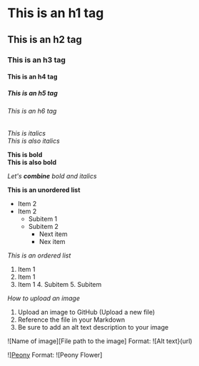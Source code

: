 # This is an h1 tag
## This is an h2 tag
### This is an h3 tag
#### This is an h4 tag
##### This is an h5 tag
###### This is an h6 tag

*This is italics* <br>
_This is also italics_

**This is bold**<br>
__This is also bold__

_Let's **combine** bold and italics_

**This is an unordered list**
* Item 2
* Item 2
  * Subitem 1
  * Subitem 2
    * Next item
    * Nex item

*This is an ordered list*   
1. Item 1
2. Item 1
3. Item 1
    4. Subitem
    5. Subitem

*How to upload an image*
1. Upload an image to GitHub (Upload a new file)
2. Reference the file in your Markdown
3. Be sure to add an alt text description to your image

![Name of image][File path to the image]
Format: ![Alt text}(url)

!][Peony](/peony.jpg)
Format: ![Peony Flower] 
